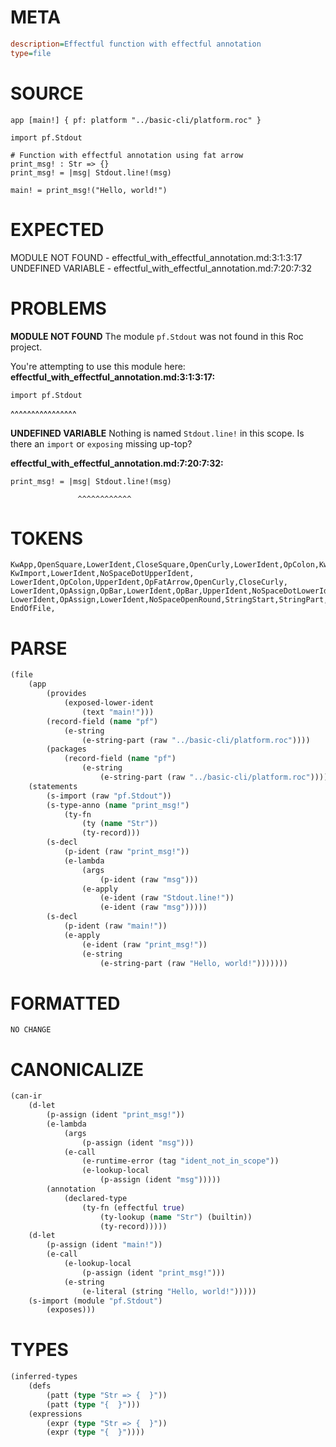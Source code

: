# META
~~~ini
description=Effectful function with effectful annotation
type=file
~~~
# SOURCE
~~~roc
app [main!] { pf: platform "../basic-cli/platform.roc" }

import pf.Stdout

# Function with effectful annotation using fat arrow
print_msg! : Str => {}
print_msg! = |msg| Stdout.line!(msg)

main! = print_msg!("Hello, world!")
~~~
# EXPECTED
MODULE NOT FOUND - effectful_with_effectful_annotation.md:3:1:3:17
UNDEFINED VARIABLE - effectful_with_effectful_annotation.md:7:20:7:32
# PROBLEMS
**MODULE NOT FOUND**
The module `pf.Stdout` was not found in this Roc project.

You're attempting to use this module here:
**effectful_with_effectful_annotation.md:3:1:3:17:**
```roc
import pf.Stdout
```
^^^^^^^^^^^^^^^^


**UNDEFINED VARIABLE**
Nothing is named `Stdout.line!` in this scope.
Is there an `import` or `exposing` missing up-top?

**effectful_with_effectful_annotation.md:7:20:7:32:**
```roc
print_msg! = |msg| Stdout.line!(msg)
```
                   ^^^^^^^^^^^^


# TOKENS
~~~zig
KwApp,OpenSquare,LowerIdent,CloseSquare,OpenCurly,LowerIdent,OpColon,KwPlatform,StringStart,StringPart,StringEnd,CloseCurly,
KwImport,LowerIdent,NoSpaceDotUpperIdent,
LowerIdent,OpColon,UpperIdent,OpFatArrow,OpenCurly,CloseCurly,
LowerIdent,OpAssign,OpBar,LowerIdent,OpBar,UpperIdent,NoSpaceDotLowerIdent,NoSpaceOpenRound,LowerIdent,CloseRound,
LowerIdent,OpAssign,LowerIdent,NoSpaceOpenRound,StringStart,StringPart,StringEnd,CloseRound,
EndOfFile,
~~~
# PARSE
~~~clojure
(file
	(app
		(provides
			(exposed-lower-ident
				(text "main!")))
		(record-field (name "pf")
			(e-string
				(e-string-part (raw "../basic-cli/platform.roc"))))
		(packages
			(record-field (name "pf")
				(e-string
					(e-string-part (raw "../basic-cli/platform.roc"))))))
	(statements
		(s-import (raw "pf.Stdout"))
		(s-type-anno (name "print_msg!")
			(ty-fn
				(ty (name "Str"))
				(ty-record)))
		(s-decl
			(p-ident (raw "print_msg!"))
			(e-lambda
				(args
					(p-ident (raw "msg")))
				(e-apply
					(e-ident (raw "Stdout.line!"))
					(e-ident (raw "msg")))))
		(s-decl
			(p-ident (raw "main!"))
			(e-apply
				(e-ident (raw "print_msg!"))
				(e-string
					(e-string-part (raw "Hello, world!")))))))
~~~
# FORMATTED
~~~roc
NO CHANGE
~~~
# CANONICALIZE
~~~clojure
(can-ir
	(d-let
		(p-assign (ident "print_msg!"))
		(e-lambda
			(args
				(p-assign (ident "msg")))
			(e-call
				(e-runtime-error (tag "ident_not_in_scope"))
				(e-lookup-local
					(p-assign (ident "msg")))))
		(annotation
			(declared-type
				(ty-fn (effectful true)
					(ty-lookup (name "Str") (builtin))
					(ty-record)))))
	(d-let
		(p-assign (ident "main!"))
		(e-call
			(e-lookup-local
				(p-assign (ident "print_msg!")))
			(e-string
				(e-literal (string "Hello, world!")))))
	(s-import (module "pf.Stdout")
		(exposes)))
~~~
# TYPES
~~~clojure
(inferred-types
	(defs
		(patt (type "Str => {  }"))
		(patt (type "{  }")))
	(expressions
		(expr (type "Str => {  }"))
		(expr (type "{  }"))))
~~~
